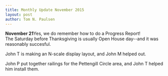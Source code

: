 ```yaml
---
title: Monthly Update November 2015 
layout: post
author: Tom N. Paulsen
---
```




 **November 21**Yes, we do remember how to do a Progress Report!       
 The Saturday before Thanksgiving is usually Open House day\-\-and it was reasonably succesful. 
  
  
  
  
 
  
  
  
  
 
  
  
  
  
 
      
  
 John T is making an N\-scale display layout, and John M helped out. 
  
 John P put together railings for the Pettengill Circle area, and John T helped him install them. 
 
 